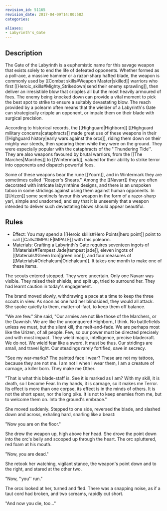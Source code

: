 ```yaml
---
revision_id: 51165
revision_date: 2017-04-09T14:00:58Z
categories:

aliases:
- Labyrinth's_Gate
---
```


## Description
The Gate of the Labyrinth is a euphemistic name for this savage weapon that exists solely to end the life of defeated opponents. Whether formed as a poll-axe, a massive hammer or a razor-sharp hafted blade, the weapon is commonly used by [[Combat skills#Weapon Master|skilled]] warriors who first [[Heroic_skills#Mighty_Strikedown|send their enemy sprawling]], then deliver an irresistible blow that cripples all but the most heavily armoured of foes. The enemy being knocked down can provide a vital moment to pick the best spot to strike to ensure a suitably devastating blow. The reach provided by a polearm often means that the wielder of a Labyrinth's Gate can strategically cripple an opponent, or impale them on their blade with surgical precision. 

According to historical records, the [[Highguard|Highborn]] [[Highguard military concerns|cataphracts]] made great use of these weapons in their [[Highguard history|early wars against the orcs]], riding them down on their mighty war steeds, then spearing them while they were on the ground. They were especially popular with the cataphracts of the ''Thundering Tide''. They are also weapons favoured by brutal warriors, from the [[The Marches|Marches]] to [[Wintermark]], valued for their ability to strike terror into opponents and dispatch powerful foes.

Some of these weapons bear the rune [[Yoorn]], and in Wintermark they are sometimes called ''Reaper's Shears.'' Among the [[Navarr]] they are often decorated with intricate labyrinthine designs, and there is an unspoken taboo in some stridings against using them against human opponents. In [[Urizen]] some sentinels favour this weapon in the form of a razor-sharp yari, simple and unadorned, and say that it is unseemly that a weapon intended to deliver such devastating blows should appear beautiful.

## Rules

* Effect: You may spend a [[Heroic skills#Hero Points|hero point]] point to call [[Calls#IMPALE|IMPALE]] with this polearm.
* Materials: Crafting a Labyrinth's Gate requires seventeen ingots of [[Materials#Tempest Jade|tempest jade]], eleven ingots of [[Materials#Green Iron|green iron]], and four measures of [[Materials#Orichalcum|Orichalcum]]. It takes one month to make one of these items.

The scouts entered stopped. They were uncertain. Only one Navarr was visible. They raised their shields, and split up, tried to surround her. They had learnt caution in today's engagement. 

The brand moved slowly, withdrawing a pace at a time to keep the three scouts in view. As soon as one had her blindsided, they would all attack. She spoke quietly to them, matter-of-fact, to keep them off balance.

"We are few." She said, "Our armies are not like those of the Marchers, or the Dawnish. We are like the unconquered Highborn, I think. No battlefields unless we must, but the silent kill, the melt-and-fade. We are perhaps most like the Urizen, of all people. Few, so our power must be directed precisely and with most impact. They wield magic, intelligence, precise bladecraft. We do not. We wield fear like a sword. It must be thus. Our stridings are small, and travel light. Our steadings rarely fortified, save in secrecy.

"See my war-marks? The painted face I wear? These are not my tattoos, because they are not me. I am not I when I wear them, I am a creature of carnage, a killer born. They make me Other. 

"That is what this blade-staff is. See it is marked as I am? With my skill, it is death, so I become Fear. In my hands, it is carnage, so it makes me Terror. Its effect is more than one corpse, its effect is in the minds of others. It is not the short spear, nor the long pike. It is not to keep enemies from me, but to welcome them on. Into the ground's embrace."

She moved suddenly. Stepped to one side, reversed the blade, and slashed down and across, exhaling hard, snarling like a beast:

"Now you are on the floor." 

She drew the weapon up, high above her head. She drove the point down into the orc's belly and scooped up through the heart. The orc spluttered, red foam at his mouth.

"Now, you are dead."

She retook her watching, vigilant stance, the weapon's point down and to the right, and stared at the other two.

"Now, ''you'' run."

The orcs looked at her, turned and fled. There was a snapping noise, as if a taut cord had broken, and two screams, rapidly cut short.

"And now you die, too..."

